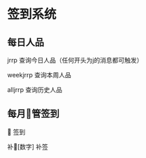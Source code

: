 # 签到系统
## 每日人品
jrrp
查询今日人品（任何开头为j的消息都可触发）

weekjrrp
查询本周人品

alljrrp
查询历史人品

## 每月🦌管签到

🦌
签到

补🦌[数字]
补签